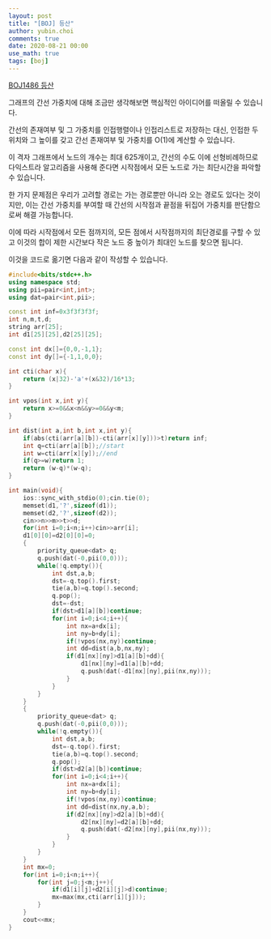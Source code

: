 ```yaml
---
layout: post
title: "[BOJ] 등산"
author: yubin.choi
comments: true
date: 2020-08-21 00:00
use_math: true
tags: [boj]
---
```


[BOJ1486 등산](https://www.acmicpc.net/problem/1486)

그래프의 간선 가중치에 대해 조금만 생각해보면 핵심적인 아이디어를 떠올릴 수 있습니다.

간선의 존재여부 및 그 가중치를 인접행렬이나 인접리스트로 저장하는 대신, 인접한 두 위치와 그 높이를 갖고 간선 존재여부 및 가중치를 O(1)에 계산할 수 있습니다.

이 격자 그래프에서 노드의 개수는 최대 625개이고, 간선의 수도 이에 선형비례하므로 다익스트라 알고리즘을 사용해 준다면 시작점에서 모든 노드로 가는 최단시간을 파악할 수 있습니다.

한 가지 문제점은 우리가 고려할 경로는 가는 경로뿐만 아니라 오는 경로도 있다는 것이지만, 이는 간선 가중치를 부여할 때 간선의 시작점과 끝점을 뒤집어 가중치를 판단함으로써 해결 가능합니다.

이에 따라 시작점에서 모든 점까지의, 모든 점에서 시작점까지의 최단경로를 구할 수 있고 이것의 합이 제한 시간보다 작은 노드 중 높이가 최대인 노드를 찾으면 됩니다.

이것을 코드로 옮기면 다음과 같이 작성할 수 있습니다.

```cpp
#include<bits/stdc++.h>
using namespace std;
using pii=pair<int,int>;
using dat=pair<int,pii>;

const int inf=0x3f3f3f3f;
int n,m,t,d;
string arr[25];
int d1[25][25],d2[25][25];

const int dx[]={0,0,-1,1};
const int dy[]={-1,1,0,0};

int cti(char x){
	return (x|32)-'a'+(x&32)/16*13;
}

int vpos(int x,int y){
	return x>=0&&x<n&&y>=0&&y<m;
}

int dist(int a,int b,int x,int y){
	if(abs(cti(arr[a][b])-cti(arr[x][y]))>t)return inf;
	int q=cti(arr[a][b]);//start
	int w=cti(arr[x][y]);//end
	if(q>=w)return 1;
	return (w-q)*(w-q);
}

int main(void){
	ios::sync_with_stdio(0);cin.tie(0);
	memset(d1,'?',sizeof(d1));
	memset(d2,'?',sizeof(d2));
	cin>>n>>m>>t>>d;
	for(int i=0;i<n;i++)cin>>arr[i];
	d1[0][0]=d2[0][0]=0;
	{
		priority_queue<dat> q;
		q.push(dat(-0,pii(0,0)));
		while(!q.empty()){
			int dst,a,b;
			dst=-q.top().first;
			tie(a,b)=q.top().second;
			q.pop();
			dst=-dst;
			if(dst>d1[a][b])continue;
			for(int i=0;i<4;i++){
				int nx=a+dx[i];
				int ny=b+dy[i];
				if(!vpos(nx,ny))continue;
				int dd=dist(a,b,nx,ny);
				if(d1[nx][ny]>d1[a][b]+dd){
					d1[nx][ny]=d1[a][b]+dd;
					q.push(dat(-d1[nx][ny],pii(nx,ny)));
				}
			}
		}
	}
	{
		priority_queue<dat> q;
		q.push(dat(-0,pii(0,0)));
		while(!q.empty()){
			int dst,a,b;
			dst=-q.top().first;
			tie(a,b)=q.top().second;
			q.pop();
			if(dst>d2[a][b])continue;
			for(int i=0;i<4;i++){
				int nx=a+dx[i];
				int ny=b+dy[i];
				if(!vpos(nx,ny))continue;
				int dd=dist(nx,ny,a,b);
				if(d2[nx][ny]>d2[a][b]+dd){
					d2[nx][ny]=d2[a][b]+dd;
					q.push(dat(-d2[nx][ny],pii(nx,ny)));
				}
			}
		}
	}
	int mx=0;
	for(int i=0;i<n;i++){
		for(int j=0;j<m;j++){
			if(d1[i][j]+d2[i][j]>d)continue;
			mx=max(mx,cti(arr[i][j]));
		}
	}
	cout<<mx;
}
```

